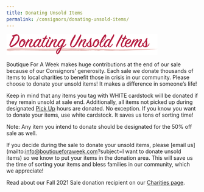 ```yaml
---
title: Donating Unsold Items
permalink: /consignors/donating-unsold-items/
---
```


![Donating Unsold Items](/img/donating_unsold_items1.png "donating to charity")

Boutique For A Week makes huge contributions at the end of our sale because of our Consignors’ generosity. Each sale we donate thousands of items to local charities to benefit those in crisis in our community. Please choose to donate your unsold items! It makes a difference in someone’s life!

Keep in mind that any items you tag with WHITE cardstock will be donated if they remain unsold at sale end. Additionally, all items not picked up during designated [Pick Up](/consignors/dropping-off/picking-up/) hours are donated. No exception. If you know you want to donate your items, use white cardstock. It saves us tons of sorting time!

Note: Any item you intend to donate should be designated for the 50% off sale as well.

If you decide during the sale to donate your unsold items, please [email us](mailto:info@boutiqueforaweek.com?subject=I want to donate unsold items) so we know to put your items in the donation area. This will save us the time of sorting your items and bless families in our community, which we appreciate!

Read about our Fall 2021 Sale donation recipient on our [Charities page](/about/charities/).
